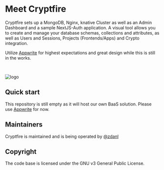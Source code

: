 # Meet Cryptfire

Cryptfire sets up a MongoDB, Nginx, knative Cluster as well as an Admin Dashboard and a sample NextJS-Auth application. A visual tool allows you to create and manage your database schemas, collections and attributes, as well as Users and Sessions, Projects (Frontends/Apps) and Crypto integration. 

Utilize [Appwrite](https://github.com/appwrite/appwrite) for highest expectations and great design while this is still in the works.

<br />

![logo](https://github.com/cryptfire/cryptfire/assets/114028070/f7c71b88-cc5d-4e90-8e36-41b73a945c0e)


## Quick start

This repository is still empty as it will host our own BaaS solution. Please use [Appwrite](https://github.com/cryptfire/cryptfire-appwrite) for now.

## Maintainers

Cryptfire is maintained and is being operated by [@zdanl](https://github.com/zdanl)

## Copyright

The code base is licensed under the GNU v3 General Public License.

